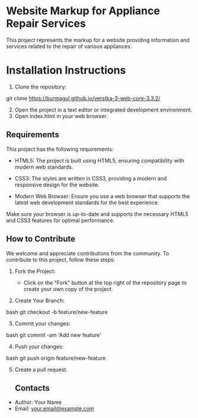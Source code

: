 # Website Markup for Appliance Repair Services
This project represents the markup for a website providing information and services related to the repair of various appliances.

# Installation Instructions
 1. Clone the repository:

  git clone https://burmagul.github.io/verstka-3-web-core-3.3.2/

2. Open the project in a text editor or integrated development environment.
3. Open index.html in your web browser.

## Requirements

This project has the following requirements:

- HTML5: The project is built using HTML5, ensuring compatibility with modern web standards.
  
- CSS3: The styles are written in CSS3, providing a modern and responsive design for the website.
  
- Modern Web Browser: Ensure you use a web browser that supports the latest web development standards for the best experience.

Make sure your browser is up-to-date and supports the necessary HTML5 and CSS3 features for optimal performance.

## How to Contribute

We welcome and appreciate contributions from the community. To contribute to this project, follow these steps:

1. Fork the Project:
   - Click on the "Fork" button at the top right of the repository page to create your own copy of the project.

2. Create Your Branch:
   
bash
   git checkout -b feature/new-feature
   
3. Commit your changes:
   
bash
   git commit -am 'Add new feature'
   
4. Push your changes:
   
bash
   git push origin feature/new-feature
   
5. Create a pull request.

   ## Contacts

- Author: Your Name
- Email: your.email@example.com

